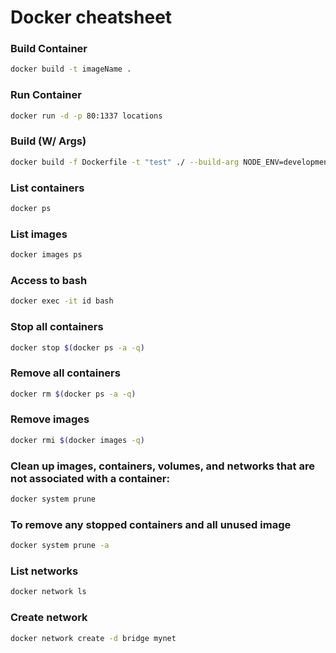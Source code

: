 
# Docker cheatsheet

### Build Container
```sh
docker build -t imageName .
```

### Run Container
```sh
docker run -d -p 80:1337 locations
```

### Build (W/ Args)
```sh
docker build -f Dockerfile -t "test" ./ --build-arg NODE_ENV=development --build-arg API_URL=http://localhost
```

### List containers
```sh
docker ps
```

### List images
```sh
docker images ps
```

### Access to bash
```sh
docker exec -it id bash
```

### Stop all containers
```sh
docker stop $(docker ps -a -q)
```

### Remove all containers
```sh
docker rm $(docker ps -a -q)
```

### Remove images
```sh
docker rmi $(docker images -q)
```

### Clean up images, containers, volumes, and networks that are not associated with a container:
```sh
docker system prune
```

### To remove any stopped containers and all unused image
```sh
docker system prune -a
```

### List networks
```sh
docker network ls
```

### Create network
```sh
docker network create -d bridge mynet
```

